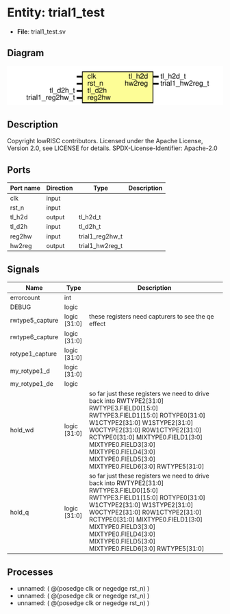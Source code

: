 # Entity: trial1_test

- **File**: trial1_test.sv
## Diagram

![Diagram](trial1_test.svg "Diagram")
## Description

Copyright lowRISC contributors.
 Licensed under the Apache License, Version 2.0, see LICENSE for details.
 SPDX-License-Identifier: Apache-2.0
 
## Ports

| Port name | Direction | Type            | Description |
| --------- | --------- | --------------- | ----------- |
| clk       | input     |                 |             |
| rst_n     | input     |                 |             |
| tl_h2d    | output    | tl_h2d_t        |             |
| tl_d2h    | input     | tl_d2h_t        |             |
| reg2hw    | input     | trial1_reg2hw_t |             |
| hw2reg    | output    | trial1_hw2reg_t |             |
## Signals

| Name            | Type         | Description                                                                                                                                                                                                                                                                                                                      |
| --------------- | ------------ | -------------------------------------------------------------------------------------------------------------------------------------------------------------------------------------------------------------------------------------------------------------------------------------------------------------------------------- |
| errorcount      | int          |                                                                                                                                                                                                                                                                                                                                  |
| DEBUG           | logic        |                                                                                                                                                                                                                                                                                                                                  |
| rwtype5_capture | logic [31:0] | these registers need capturers to see the qe effect                                                                                                                                                                                                                                                                              |
| rwtype6_capture | logic [31:0] |                                                                                                                                                                                                                                                                                                                                  |
| rotype1_capture | logic [31:0] |                                                                                                                                                                                                                                                                                                                                  |
| my_rotype1_d    | logic [31:0] |                                                                                                                                                                                                                                                                                                                                  |
| my_rotype1_de   | logic        |                                                                                                                                                                                                                                                                                                                                  |
| hold_wd         | logic [31:0] | so far just these registers we need to drive back into RWTYPE2[31:0] RWTYPE3.FIELD0[15:0] RWTYPE3.FIELD1[15:0] ROTYPE0[31:0] W1CTYPE2[31:0] W1STYPE2[31:0] W0CTYPE2[31:0] R0W1CTYPE2[31:0] RCTYPE0[31:0] MIXTYPE0.FIELD1[3:0] MIXTYPE0.FIELD3[3:0] MIXTYPE0.FIELD4[3:0] MIXTYPE0.FIELD5[3:0] MIXTYPE0.FIELD6[3:0] RWTYPE5[31:0]  |
| hold_q          | logic [31:0] | so far just these registers we need to drive back into RWTYPE2[31:0] RWTYPE3.FIELD0[15:0] RWTYPE3.FIELD1[15:0] ROTYPE0[31:0] W1CTYPE2[31:0] W1STYPE2[31:0] W0CTYPE2[31:0] R0W1CTYPE2[31:0] RCTYPE0[31:0] MIXTYPE0.FIELD1[3:0] MIXTYPE0.FIELD3[3:0] MIXTYPE0.FIELD4[3:0] MIXTYPE0.FIELD5[3:0] MIXTYPE0.FIELD6[3:0] RWTYPE5[31:0]  |
## Processes
- unnamed: ( @(posedge clk or negedge rst_n) )
- unnamed: ( @(posedge clk or negedge rst_n) )
- unnamed: ( @(posedge clk or negedge rst_n) )
